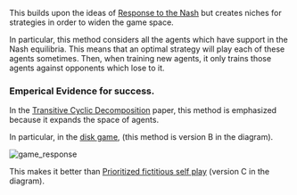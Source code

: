 This builds upon the ideas of [Response to the Nash](/#response_to_nash) but creates niches for strategies in order to widen the game space.

In particular, this method considers all the agents which have support in the Nash equilibria. This means that an optimal strategy will play each of these agents sometimes. Then, when training new agents, it only trains those agents against opponents which lose to it.

### Emperical Evidence for success.

In the [Transitive Cyclic Decomposition](/#transitive_cyclic_decomposition) paper, this method is emphasized because it expands the space of agents.

In particular, in the [disk game](/#disk_game), (this method is version B in the diagram).

![game_response](linked_data/game_response.PNG)

This makes it better than [Prioritized fictitious self play](/#prioritized_fictitious_self_play) (version C in the diagram).
